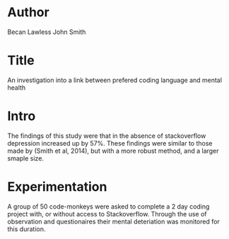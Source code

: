 # Author
Becan Lawless
John Smith

# Title
An investigation into a link between prefered coding language and mental health

# Intro
The findings of this study were that in the absence of stackoverflow depression increased up by 57%.
These findings were similar to those made by (Smith et al, 2014), but with a more robust method, and a larger smaple size.

# Experimentation
A group of 50 code-monkeys were asked to complete a 2 day coding project with, or without
access to Stackoverflow. Through the use of observation and questionaires their mental deteriation was
monitored for this duration.